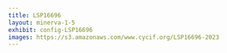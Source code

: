 ```yaml
---
title: LSP16696
layout: minerva-1-5
exhibit: config-LSP16696
images: https://s3.amazonaws.com/www.cycif.org/LSP16696-2023
---
```

